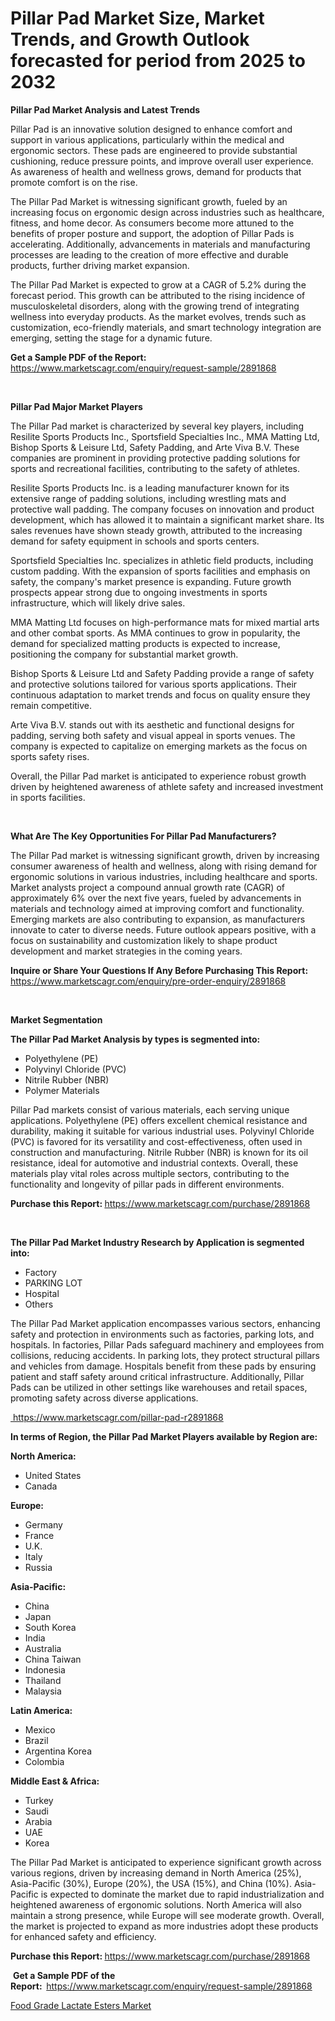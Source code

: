 <p><h1>Pillar Pad Market Size, Market Trends, and Growth Outlook forecasted for period from 2025 to 2032</h1></p><p><strong>Pillar Pad Market Analysis and Latest Trends</strong></p>
<p><p>Pillar Pad is an innovative solution designed to enhance comfort and support in various applications, particularly within the medical and ergonomic sectors. These pads are engineered to provide substantial cushioning, reduce pressure points, and improve overall user experience. As awareness of health and wellness grows, demand for products that promote comfort is on the rise.</p><p>The Pillar Pad Market is witnessing significant growth, fueled by an increasing focus on ergonomic design across industries such as healthcare, fitness, and home decor. As consumers become more attuned to the benefits of proper posture and support, the adoption of Pillar Pads is accelerating. Additionally, advancements in materials and manufacturing processes are leading to the creation of more effective and durable products, further driving market expansion. </p><p>The Pillar Pad Market is expected to grow at a CAGR of 5.2% during the forecast period. This growth can be attributed to the rising incidence of musculoskeletal disorders, along with the growing trend of integrating wellness into everyday products. As the market evolves, trends such as customization, eco-friendly materials, and smart technology integration are emerging, setting the stage for a dynamic future.</p></p>
<p><strong>Get a Sample PDF of the Report:&nbsp;</strong> <a href="https://www.marketscagr.com/enquiry/request-sample/2891868?utm_campaign=2138&utm_medium=2&utm_source=Github&utm_content=ia&utm_term=14032025&utm_id=pillar-pad">https://www.marketscagr.com/enquiry/request-sample/2891868</a></p>
<p>&nbsp;</p>
<p><strong>Pillar Pad Major Market Players</strong></p>
<p><p>The Pillar Pad market is characterized by several key players, including Resilite Sports Products Inc., Sportsfield Specialties Inc., MMA Matting Ltd, Bishop Sports & Leisure Ltd, Safety Padding, and Arte Viva B.V. These companies are prominent in providing protective padding solutions for sports and recreational facilities, contributing to the safety of athletes.</p><p>Resilite Sports Products Inc. is a leading manufacturer known for its extensive range of padding solutions, including wrestling mats and protective wall padding. The company focuses on innovation and product development, which has allowed it to maintain a significant market share. Its sales revenues have shown steady growth, attributed to the increasing demand for safety equipment in schools and sports centers.</p><p>Sportsfield Specialties Inc. specializes in athletic field products, including custom padding. With the expansion of sports facilities and emphasis on safety, the company's market presence is expanding. Future growth prospects appear strong due to ongoing investments in sports infrastructure, which will likely drive sales.</p><p>MMA Matting Ltd focuses on high-performance mats for mixed martial arts and other combat sports. As MMA continues to grow in popularity, the demand for specialized matting products is expected to increase, positioning the company for substantial market growth.</p><p>Bishop Sports & Leisure Ltd and Safety Padding provide a range of safety and protective solutions tailored for various sports applications. Their continuous adaptation to market trends and focus on quality ensure they remain competitive.</p><p>Arte Viva B.V. stands out with its aesthetic and functional designs for padding, serving both safety and visual appeal in sports venues. The company is expected to capitalize on emerging markets as the focus on sports safety rises.</p><p>Overall, the Pillar Pad market is anticipated to experience robust growth driven by heightened awareness of athlete safety and increased investment in sports facilities.</p></p>
<p>&nbsp;</p>
<p><strong>What Are The Key Opportunities For Pillar Pad Manufacturers?</strong></p>
<p><p>The Pillar Pad market is witnessing significant growth, driven by increasing consumer awareness of health and wellness, along with rising demand for ergonomic solutions in various industries, including healthcare and sports. Market analysts project a compound annual growth rate (CAGR) of approximately 6% over the next five years, fueled by advancements in materials and technology aimed at improving comfort and functionality. Emerging markets are also contributing to expansion, as manufacturers innovate to cater to diverse needs. Future outlook appears positive, with a focus on sustainability and customization likely to shape product development and market strategies in the coming years.</p></p>
<p><strong>Inquire or Share Your Questions If Any Before Purchasing This Report:</strong> <a href="https://www.marketscagr.com/enquiry/pre-order-enquiry/2891868?utm_campaign=2138&utm_medium=2&utm_source=Github&utm_content=ia&utm_term=14032025&utm_id=pillar-pad">https://www.marketscagr.com/enquiry/pre-order-enquiry/2891868</a></p>
<p>&nbsp;</p>
<p><strong>Market Segmentation</strong></p>
<p><strong>The Pillar Pad Market Analysis by types is segmented into:</strong></p>
<p><ul><li>Polyethylene (PE)</li><li>Polyvinyl Chloride (PVC)</li><li>Nitrile Rubber (NBR)</li><li>Polymer Materials</li></ul></p>
<p><p>Pillar Pad markets consist of various materials, each serving unique applications. Polyethylene (PE) offers excellent chemical resistance and durability, making it suitable for various industrial uses. Polyvinyl Chloride (PVC) is favored for its versatility and cost-effectiveness, often used in construction and manufacturing. Nitrile Rubber (NBR) is known for its oil resistance, ideal for automotive and industrial contexts. Overall, these materials play vital roles across multiple sectors, contributing to the functionality and longevity of pillar pads in different environments.</p></p>
<p><strong>Purchase this Report:&nbsp;</strong><a href="https://www.marketscagr.com/purchase/2891868?utm_campaign=2138&utm_medium=2&utm_source=Github&utm_content=ia&utm_term=14032025&utm_id=pillar-pad">https://www.marketscagr.com/purchase/2891868</a></p>
<p>&nbsp;</p>
<p><strong>The Pillar Pad Market Industry Research by Application is segmented into:</strong></p>
<p><ul><li>Factory</li><li>PARKING LOT</li><li>Hospital</li><li>Others</li></ul></p>
<p><p>The Pillar Pad Market application encompasses various sectors, enhancing safety and protection in environments such as factories, parking lots, and hospitals. In factories, Pillar Pads safeguard machinery and employees from collisions, reducing accidents. In parking lots, they protect structural pillars and vehicles from damage. Hospitals benefit from these pads by ensuring patient and staff safety around critical infrastructure. Additionally, Pillar Pads can be utilized in other settings like warehouses and retail spaces, promoting safety across diverse applications.</p></p>
<p><a href="https://www.marketscagr.com/pillar-pad-r2891868?utm_campaign=2138&utm_medium=2&utm_source=Github&utm_content=ia&utm_term=14032025&utm_id=pillar-pad">&nbsp;https://www.marketscagr.com/pillar-pad-r2891868</a></p>
<p><strong>In terms of Region, the Pillar Pad Market Players available by Region are:</strong></p>
<p>
    <p> <strong> North America: </strong>
        <ul>
            <li>United States</li>
            <li>Canada</li>
        </ul>
        </p> 
    <p> <strong> Europe: </strong>
        <ul>
            <li>Germany</li>
            <li>France</li>
            <li>U.K.</li>
            <li>Italy</li>
            <li>Russia</li>
        </ul>
        </p> 
    <p> <strong> Asia-Pacific: </strong>
        <ul>
            <li>China</li>
            <li>Japan</li>
            <li>South Korea</li>
            <li>India</li>
            <li>Australia</li>
            <li>China Taiwan</li>
            <li>Indonesia</li>
            <li>Thailand</li>
            <li>Malaysia</li>
        </ul>
        </p> 
    <p> <strong> Latin America: </strong>
        <ul>
            <li>Mexico</li>
            <li>Brazil</li>
            <li>Argentina Korea</li>
            <li>Colombia</li>
        </ul>
        </p> 
    <p> <strong> Middle East & Africa: </strong>
        <ul>
            <li>Turkey</li>
            <li>Saudi</li>
            <li>Arabia</li>
            <li>UAE</li>
            <li>Korea</li>
        </ul>
    </p>
    </p>
<p><p>The Pillar Pad Market is anticipated to experience significant growth across various regions, driven by increasing demand in North America (25%), Asia-Pacific (30%), Europe (20%), the USA (15%), and China (10%). Asia-Pacific is expected to dominate the market due to rapid industrialization and heightened awareness of ergonomic solutions. North America will also maintain a strong presence, while Europe will see moderate growth. Overall, the market is projected to expand as more industries adopt these products for enhanced safety and efficiency.</p></p>
<p><strong>Purchase this Report: </strong><a href="https://www.marketscagr.com/purchase/2891868?utm_campaign=2138&utm_medium=2&utm_source=Github&utm_content=ia&utm_term=14032025&utm_id=pillar-pad">https://www.marketscagr.com/purchase/2891868</a></p>
<p>&nbsp;<strong>Get a Sample PDF of the Report:&nbsp;&nbsp;</strong><a href="https://www.marketscagr.com/enquiry/request-sample/2891868?utm_campaign=2138&utm_medium=2&utm_source=Github&utm_content=ia&utm_term=14032025&utm_id=pillar-pad">https://www.marketscagr.com/enquiry/request-sample/2891868</a></p>
<p><strong></strong></p>
<p><p><a href="https://github.com/joannesouthgate/Market-Research-Report-List-5/blob/main/food-grade-lactate-esters-market.md?utm_campaign=2138&utm_medium=2&utm_source=Github&utm_content=ia&utm_term=14032025&utm_id=pillar-pad">Food Grade Lactate Esters Market</a></p></p>